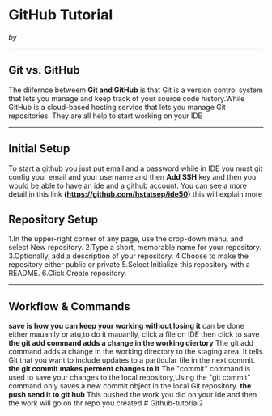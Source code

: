 # GitHub Tutorial

_by <Yoavni>_

---
## Git vs. GitHub
The diifernce betweem __Git and GitHub__ is that Git is a version control system that lets you manage and keep track of your source code history.While GitHub is a cloud-based hosting service that lets you manage Git repositories.
They are all help to start working on your IDE 

---
## Initial Setup
To start a github you just put email and a password while in IDE you must git config your email and your username and then __Add SSH__ key and then you would be able to have an ide and a github account.
You can see a more detail in this link **(https://github.com/hstatsep/ide50)** this will explain more  


## Repository Setup
1.In the upper-right corner of any page, use the drop-down menu, and select New repository.
2.Type a short, memorable name for your repository. 
3.Optionally, add a description of your repository. 
4.Choose to make the repository either public or private
5.Select Initialize this repository with a README.
6.Click Create repository.


---
## Workflow & Commands
**save is how you can keep your working without losing it**
can be done either mauanlly or atu,to do it mauanlly, click a file on IDE then click to save 
**the git add command adds a change in the working diertory**
The git add command adds a change in the working directory to the staging area. It tells Git that you want to include updates to a particular file in the next commit. 
**the git commit makes perment changes to it**
The "commit" command is used to save your changes to the local repository,Using the "git commit" command only saves a new commit object in the local Git repository.
**the push send it to git hub**
This pushed the work you did on your ide and then the work will go on thr repo you created # Github-tutorial2
